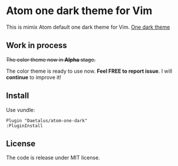 Atom one dark theme for Vim
===========================

This is mimix Atom default one dark theme for Vim.  [One dark theme](https://atom.io/themes/one-dark-ui)

## Work in process

~~The color theme now in **Alpha** stage.~~

The color theme is ready to use now. **Feel FREE to report issue**. I will **continue** to improve it!

## Install

Use vundle:
```
Plugin "Daetalus/atom-one-dark"
:PluginInstall
```

## License

The code is release under MIT license.
